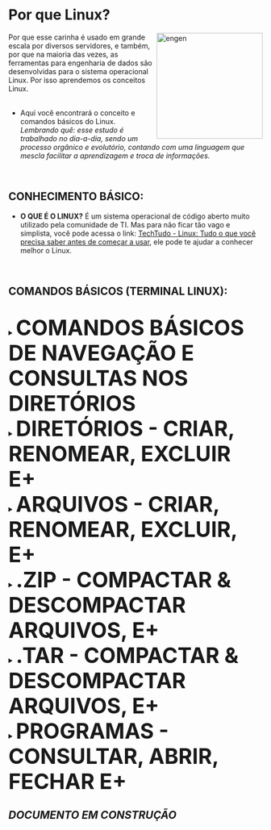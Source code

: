 # Por que Linux?
<img align="right" alt="engen" width="210" src="https://www.linuxadmingeeks.com/wp-content/uploads/2021/02/cropped-avatar-1295397_640uu3-1.png">

Por que esse carinha é usado em grande escala por diversos servidores, e também, por que na maioria das vezes, as ferramentas para engenharia de dados são desenvolvidas para o sistema operacional Linux. Por isso aprendemos os conceitos Linux.
<br />
<br />
* Aqui você encontrará o conceito e comandos básicos do Linux.
*Lembrando quê: esse estudo é trabalhado no dia-a-dia, sendo um processo orgânico e evolutório, contando com uma linguagem que mescla facilitar a aprendizagem e troca de informações.*
<br />

## CONHECIMENTO BÁSICO:
*  **O QUE É O LINUX?** É um sistema operacional de código aberto muito utilizado pela comunidade de TI. Mas para não ficar tão vago e simplista, você pode acessa o link: [TechTudo - Linux: Tudo o que você precisa saber antes de começar a usar](https://www.techtudo.com.br/noticias/2015/03/linux-tudo-o-que-voce-precisa-saber-antes-de-comecar-usar.ghtml), ele pode te ajudar a conhecer melhor o Linux.

<br />

## COMANDOS BÁSICOS (TERMINAL LINUX):
<br />

<details><summary><big><big><big><big><big><big><b>COMANDOS BÁSICOS DE NAVEGAÇÃO E CONSULTAS NOS DIRETÓRIOS</b></big></big></big></big></big></big></summary>
<br />

COMANDOS USADOS NO TERMINAL | O QUE ELE FAZ
----------- | ------
`pwd` | mostra onde estou (na area de trabalho, ou na pasta tal).
`cd NomeOndeQueroIr` | entra nos lugares (entra nas pastas).
`cd ..` | volta para os lugares (retorna para onde você estava).
`cd .` | mostra onde estou (pasta atual).
`cd` | volta para a *HOME*.
`ls` | mostra o que tem no lugar que estou (nome de pastas, documentos, arquivos).
`ls -l` | mostra o que tem no lugar que estou detalhadamente (nome, data, tipo).
`ls -a` | mostra o que tem no lugar que estou detalhadamente inclusive pastas e arquivos ocultos.
`ls/` | mostra todos os arquivos do sistema.
`ls/home` | mostra os arquivos do usuário.
`clear` | limpa a tela do terminal (Ctrl + L, faz a mesma coisa).
`man NomeComando` | consulta o manual do comando (tudo o que o comando faz tem no manual).

* DIRETÓRIO é a mesma coisa que uma pasta (nas antigas, no tempo do [DOS](https://pt.wikipedia.org/wiki/DOS), chamavam as pastas de diretórios).
* PASTA é onde guardamos arquivos e outras pastas.
* ARQUIVO armazena dados, informações. Ex.: um bloco de notas gera um arquivo de texto. Uma foto é um arquivo de imagem.

</details>


<details><summary><big><big><big><big><big><big><b>DIRETÓRIOS - CRIAR, RENOMEAR, EXCLUIR E+</b></big></big></big></big></big></big></summary>
<br />

COMANDOS USADOS NO TERMINAL | O QUE ELE FAZ
----------- | ------
`mkdir NomePasta` | cria uma nova pasta.
`mv NomePasta NomeNovo` | renomeia a pasta.
`cp -r NomePasta NomeDaCopia` | cria uma cópia da pasta.
`rmdir NomePasta` | exclui pasta vazia.
`rm -r NomePasta` | exclui pasta com arquivos dentro.

</details>

<details><summary><big><big><big><big><big><big><b>ARQUIVOS - CRIAR, RENOMEAR, EXCLUIR, E+</b></big></big></big></big></big></big></summary>
<br />

COMANDOS USADOS NO TERMINAL | O QUE ELE FAZ
----------- | ------
`echo NomeDocumento` | cria um novo documento.
`mv NomeDocumento NomeNovo` | renomeia o documento.
`cp NomeDocumento NomeDaCopia` | cria uma cópia do documento.
`mv NomeDocumento NomePasta/NomeDocumento` | move o documento para outra pasta
`echo NomeDocumento > NomeDocumento.txt` | transforma o documento criado em um documento na extensão escolhida (no caso do exemplo .txt).
`echo NomeDocumento > NomeDocumento.txt` | usando `>` você sobrescreve dados ao documento.
`echo NomeDocumento >> NomeDocumento.txt` | usando `>>` você acrescenta dados ao documento.
`cat NomeDocumento.txt` | abri o documento e mostra o conteúdo dele.
`cat -n NomeDocumento.txt` | além de abrir o documento e mostrar o conteúdo dele, mostra o número de linhas deste documento.
`rm NomeDocumento` | exclui o documento.

</details>

<details><summary><big><big><big><big><big><big><b>.ZIP - COMPACTAR & DESCOMPACTAR ARQUIVOS, E+</b></big></big></big></big></big></big></summary> 
<br />

COMANDOS USADOS NO TERMINAL | O QUE ELE FAZ
----------- | ------
`zip Nome.zip NomePasta` | compacta a pasta em um arquivo .zip
`zip -r Nome.zip NomePasta` | compacta a pasta e todos os arquivos que tem dentro dela em um arquivo .zip
`unzip Nome.zip` | descompacta o arquivo .zip
`unzip -l Nome.zip` | me mostra o que tem dentro do arquivo .zip
`unzip -q Nome.zip` | compacta a pasta e não retorna o relatório do que foi compactado.
`touch NomeDocumento` | seleciona apenas o documento especificado

</details>

<details><summary><big><big><big><big><big><big><b>.TAR - COMPACTAR & DESCOMPACTAR ARQUIVOS, E+</b></big></big></big></big></big></big></summary>
<br />

COMANDOS USADOS NO TERMINAL | O QUE ELE FAZ
----------- | ------
`tar -cz NomePasta > Nome.tar.gz` | compacta a pasta em um arquivo .tar.gz
`tar -cjf "Nome.tar.gz" "NomePasta/"` | compacta de forma mais leve.
`tar -xz < Nome.tar.gz` | descompacta o arquivo .tar.gz com direcionamento.
`tar -czf Nome.tar.gz NomePasta/` | descompacta o arquivo .tar.gz sem direcionamento.
`tar -xzf < Nome.tar.gz` | descompacta o arquivo .tar.gz sem direcionamento.

* TAR não compacta, ele apenas empacota os arquivos, por isso compactar com ele se torna mais leve. E por ser empacotador que o TAR é usado junto do .gz, que é o compactador real. E o .gz é o formato gerado pelo compactador gzip. Doido né?

</details>


<details><summary><big><big><big><big><big><big><b>PROGRAMAS - CONSULTAR, ABRIR, FECHAR E+</b></big></big></big></big></big></big></summary>
<br />

COMANDOS USADOS NO TERMINAL | O QUE ELE FAZ
----------- | ------
`NomePrograma` | executa o programa/"abri" o programa (se escrever "firefox" e apertar enter, o Firefox será executado).
`ps` | mostra apenas o programa em execução no terminal.
`ps -e` | mostra todos os programas em execução no sistema.
`ps -ef` | mostra todos os programas detalhadamente.
`top`| mostra a situação dos processos, do processador e da memória, além de outras informações.
`kill CódigoPrograma` | para o processo do programa, mas antes avisa o programa.
`kill -9 CódigoPrograma` | mata/para o processo do programa de vez, sem aviso.
`killall top` | mata/para todos os processos sem precisar digitar todos os seus  ID's.
`killall -9 top` | mata/para todos os processos de uma vez só.
`pstree` | encontra o programa que está sendo executado e mostra onde ele está sendo executado.
`jobs` | mostra quais programas estão em execução.
`bg` | coloca o programa executar em background (rodar em segundo plano).

...continuação dos comandos:
* `ps -ef | grep NomePrograma` - mostra o programa selecionado. [Marckdown não deixava os comandos ficarem corretos na tabela]
* `ps -ef | grep top` - mostra todos os comandos executados. [Marckdown não deixava os comandos ficarem corretos na tabela]
<br />
  
* -9 no comando `kill` e `killall` funciona como um "forçar" o desligamento dos programas.
* ID's é a mesma coisa que Código do Programa.
* PROCESSO basicamente é a execução de um programa.
* PARA é do verbo PARAR, então quando falo "para todos os" ou "para o" o comando está parando algo.

 
</details>



## *DOCUMENTO EM CONSTRUÇÃO*

